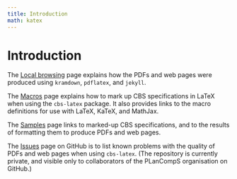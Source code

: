 ```yaml
---
title: Introduction
math: katex
---
```


# Introduction

The [Local browsing] page explains how the PDFs and web pages were produced using `kramdown`, `pdflatex`, and `jekyll`.

The [Macros] page explains how to mark up CBS specifications in LaTeX when using the `cbs-latex` package.
It also provides links to the macro definitions for use with LaTeX, KaTeX, and MathJax.

The [Samples] page links to marked-up CBS specifications, and to the results of formatting them to produce PDFs and web pages.

The [Issues] page on GitHub is to list known problems with the quality of PDFs and web pages when using `cbs-latex`.
(The repository is currently private, and visible only to collaborators of the PLanCompS organisation on GitHub.)

[Local browsing]: local
[Macros]: macros
[Samples]: samples
[Issues]: https://github.com/plancomps/cbs-dev/issues
